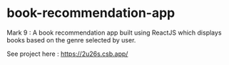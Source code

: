 # book-recommendation-app

Mark 9 : A book recommendation app built using ReactJS which displays books based on the genre selected by user.

See project here : https://2u26s.csb.app/ 
